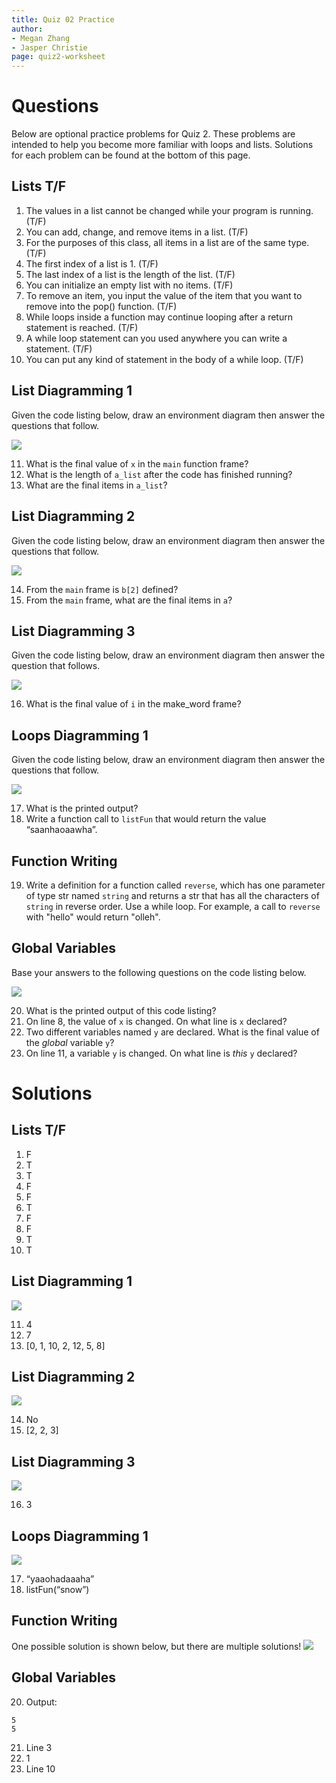 ```yaml
---
title: Quiz 02 Practice
author:
- Megan Zhang
- Jasper Christie
page: quiz2-worksheet
---
```


# Questions

Below are optional practice problems for Quiz 2. These problems are intended to help you become more familiar with loops and lists.
Solutions for each problem can be found at the bottom of this page.

## Lists T/F
1.	The values in a list cannot be changed while your program is running. (T/F)
2.	You can add, change, and remove items in a list. (T/F)
3.	For the purposes of this class, all items in a list are of the same type. (T/F) 
4.	The first index of a list is 1. (T/F)
5.	The last index of a list is the length of the list. (T/F)
6.	You can initialize an empty list with no items. (T/F)
7.	To remove an item, you input the value of the item that you want to remove into the pop() function. (T/F)
8.  While loops inside a function may continue looping after a return statement is reached. (T/F)
9.  A while loop statement can you used anywhere you can write a statement. (T/F)
10.  You can put any kind of statement in the body of a while loop. (T/F)

## List Diagramming 1
Given the code listing below, draw an environment diagram then answer the questions that follow.

![](/static/practice_worksheets/qz02-question8.png)

11. What is the final value of `x` in the `main` function frame?
12. What is the length of `a_list` after the code has finished running?
13. What are the final items in `a_list`?

## List Diagramming 2
Given the code listing below, draw an environment diagram then answer the questions that follow.

![](/static/practice_worksheets/qz02-question14.png)

14. From the `main` frame is `b[2]` defined?
15. From the `main` frame, what are the final items in `a`?

## List Diagramming 3
Given the code listing below, draw an environment diagram then answer the question that follows.

![](/static/practice_worksheets/qz02-question16.png)

16. What is the final value of `i` in the make_word frame?

## Loops Diagramming 1
Given the code listing below, draw an environment diagram then answer the questions that follow. 

![](/static/practice_worksheets/qz02-question11.png)

17.	What is the printed output?
18. Write a function call to `listFun` that would return the value “saanhaoaawha”.

## Function Writing
19. Write a definition for a function called `reverse`, which has one parameter of type str named `string` and returns a str that has all the characters of `string` in reverse order. Use a while loop. For example, a call to `reverse` with "hello" would return "olleh".

## Global Variables
Base your answers to the following questions on the code listing below. 

![](/static/practice_worksheets/qz02-question20.png)

20. What is the printed output of this code listing?
21. On line 8, the value of `x` is changed. On what line is `x` declared?
22. Two different variables named `y` are declared. What is the final value of the _global_ variable `y`? 
23. On line 11, a variable `y` is changed. On what line is _this_ `y` declared?

# Solutions

## Lists T/F
1.	F
2.	T
3.	T
4.	F
5.	F
6.	T
7.	F
8.  F
9.  T
10. T 

## List Diagramming 1
![](/static/practice_worksheets/qz02-question8-answer.png)

11. 4
12.	7
13.	[0, 1, 10, 2, 12, 5, 8]

## List Diagramming 2
![](/static/practice_worksheets/qz02-question14-answer.png)

14. No
15. [2, 2, 3]

## List Diagramming 3
![](/static/practice_worksheets/qz02-question16-answer.png)

16. 3

## Loops Diagramming 1
![](/static/practice_worksheets/qz02-question11-answer.png)

17. “yaaohadaaaha”
18. listFun(“snow”)

## Function Writing
One possible solution is shown below, but there are multiple solutions!
![](/static/practice_worksheets/qz02-question19-answer.png)

## Global Variables

20. Output:
~~~plaintext
5
5
~~~
21. Line 3
22. 1
23. Line 10

